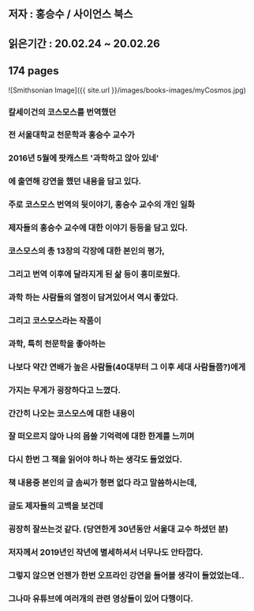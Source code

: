 ## 저자 : 홍승수 / 사이언스 북스

## 읽은기간 : 20.02.24 ~ 20.02.26

## 174 pages

![Smithsonian Image]({{ site.url }}/images/books-images/myCosmos.jpg)

### 칼세이건의 코스모스를 번역했던

### 전 서울대학교 천문학과 홍승수 교수가

### 2016년 5월에 팟캐스트 '과학하고 앉아 있네'

### 에 출연해 강연을 했던 내용을 담고 있다.

### 주로 코스모스 번역의 뒷이야기, 홍승수 교수의 개인 일화

### 제자들의 홍승수 교수에 대한 이야기 등등을 담고 있다.

### 코스모스의 총 13장의 각장에 대한 본인의 평가,

### 그리고 번역 이후에 달라지게 된 삶 등이 흥미로웠다.

### 과학 하는 사람들의 열정이 담겨있어서 역시 좋았다.

### 그리고 코스모스라는 작품이

### 과학, 특히 천문학을 좋아하는

### 나보다 약간 연배가 높은 사람들(40대부터 그 이후 세대 사람들쯤?)에게

### 가지는 무게가 굉장하다고 느꼈다.

### 간간히 나오는 코스모스에 대한 내용이

### 잘 떠오르지 않아 나의 몹쓸 기억력에 대한 한계를 느끼며

### 다시 한번 그 책을 읽어야 하나 하는 생각도 들었었다.


### 책 내용중 본인의 글 솜씨가 형편 없다 라고 말씀하시는데,

### 글도 제자들의 고백을 보건데

### 굉장히 잘쓰는것 같다. (당연한게 30년동안 서울대 교수 하셨던 분)

### 저자께서 2019년인 작년에 별세하셔서 너무나도 안타깝다.

### 그렇지 않으면 언젠가 한번 오프라인 강연을 들어볼 생각이 들었었는데..

### 그나마 유튜브에 여러개의 관련 영상들이 있어 다행이다.

